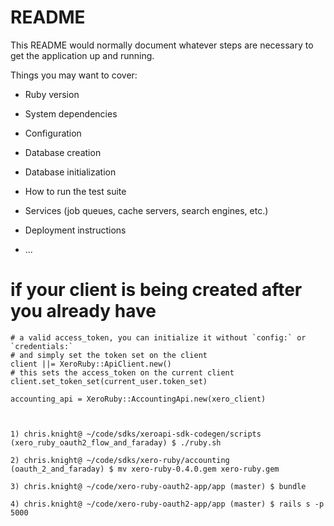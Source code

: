 # README

This README would normally document whatever steps are necessary to get the
application up and running.

Things you may want to cover:

* Ruby version

* System dependencies

* Configuration

* Database creation

* Database initialization

* How to run the test suite

* Services (job queues, cache servers, search engines, etc.)

* Deployment instructions

* ...


# if your client is being created after you already have
    # a valid access_token, you can initialize it without `config:` or `credentials:`
    # and simply set the token set on the client
    client ||= XeroRuby::ApiClient.new()
    # this sets the access_token on the current client
    client.set_token_set(current_user.token_set)

    accounting_api = XeroRuby::AccountingApi.new(xero_client)



    1) chris.knight@ ~/code/sdks/xeroapi-sdk-codegen/scripts (xero_ruby_oauth2_flow_and_faraday) $ ./ruby.sh 

    2) chris.knight@ ~/code/sdks/xero-ruby/accounting (oauth_2_and_faraday) $ mv xero-ruby-0.4.0.gem xero-ruby.gem

    3) chris.knight@ ~/code/xero-ruby-oauth2-app/app (master) $ bundle

    4) chris.knight@ ~/code/xero-ruby-oauth2-app/app (master) $ rails s -p 5000


